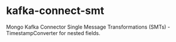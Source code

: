 # kafka-connect-smt
Mongo Kafka Connector Single Message Transformations (SMTs) - TimestampConverter for nested fields.
